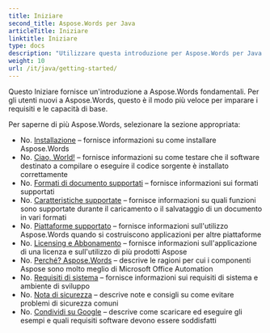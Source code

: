 ```yaml
---
title: Iniziare
second_title: Aspose.Words per Java
articleTitle: Iniziare
linktitle: Iniziare
type: docs
description: "Utilizzare questa introduzione per Aspose.Words per Java fondamentali per iniziare a realizzare il valore del Aspose.Words per i tuoi affari."
weight: 10
url: /it/java/getting-started/
---
```


Questo Iniziare fornisce un'introduzione a Aspose.Words fondamentali. Per gli utenti nuovi a Aspose.Words, questo è il modo più veloce per imparare i requisiti e le capacità di base.

Per saperne di più Aspose.Words, selezionare la sezione appropriata:

- No. [Installazione](/words/it/java/installation/) – fornisce informazioni su come installare Aspose.Words
- No. [Ciao, World!](/words/it/java/hello-world/) – fornisce informazioni su come testare che il software destinato a compilare o eseguire il codice sorgente è installato correttamente
- No. [Formati di documento supportati](/words/it/java/supported-document-formats/) – fornisce informazioni sui formati supportati
- No. [Caratteristiche supportate](/words/it/java/features/) – fornisce informazioni su quali funzioni sono supportate durante il caricamento o il salvataggio di un documento in vari formati
- No. [Piattaforme supportato](https://docs.aspose.com/words/java/platforms-and-interoperability/) – fornisce informazioni sull'utilizzo Aspose.Words quando si costruiscono applicazioni per altre piattaforme
- No. [Licensing e Abbonamento](/words/it/java/licensing/) – fornisce informazioni sull'applicazione di una licenza e sull'utilizzo di più prodotti Aspose
- No. [Perché? Aspose.Words](https://docs.aspose.com/words/java/aspose-words-or-other-solutions/) – descrive le ragioni per cui i componenti Aspose sono molto meglio di Microsoft Office Automation
- No. [Requisiti di sistema](/words/it/java/system-requirements/) – fornisce informazioni sui requisiti di sistema e ambiente di sviluppo
- No. [Nota di sicurezza](/words/it/java/security/) – descrive note e consigli su come evitare problemi di sicurezza comuni
- No. [Condividi su Google](/words/it/java/how-to-run-the-examples/) – descrive come scaricare ed eseguire gli esempi e quali requisiti software devono essere soddisfatti
